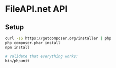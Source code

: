 FileAPI.net API
===============

Setup
-----

```bash
curl -sS https://getcomposer.org/installer | php
php composer.phar install
npm install

# Validate that everything works:
bin/phpunit
```
